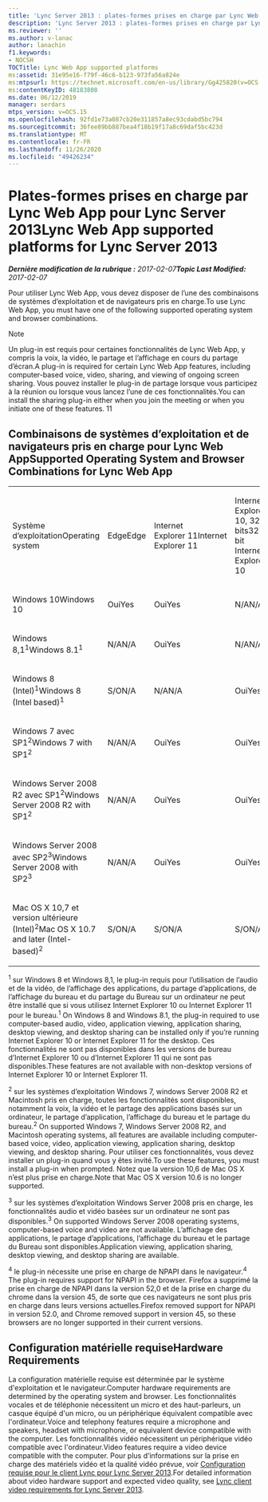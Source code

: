 ```yaml
---
title: 'Lync Server 2013 : plates-formes prises en charge par Lync Web App'
description: 'Lync Server 2013 : plates-formes prises en charge par Lync Web App.'
ms.reviewer: ''
ms.author: v-lanac
author: lanachin
f1.keywords:
- NOCSH
TOCTitle: Lync Web App supported platforms
ms:assetid: 31e95e16-f79f-46c6-b123-973fa56a824e
ms:mtpsurl: https://technet.microsoft.com/en-us/library/Gg425820(v=OCS.15)
ms:contentKeyID: 48183808
ms.date: 06/12/2019
manager: serdars
mtps_version: v=OCS.15
ms.openlocfilehash: 92fd1e73a087cb20e311857a8ec93cdabd5bc794
ms.sourcegitcommit: 36fee89bb887bea4f18b19f17a8c69daf5bc423d
ms.translationtype: MT
ms.contentlocale: fr-FR
ms.lasthandoff: 11/26/2020
ms.locfileid: "49426234"
---
```

# <a name="lync-web-app-supported-platforms-for-lync-server-2013"></a><span data-ttu-id="3b03f-103">Plates-formes prises en charge par Lync Web App pour Lync Server 2013</span><span class="sxs-lookup"><span data-stu-id="3b03f-103">Lync Web App supported platforms for Lync Server 2013</span></span>

<div data-xmlns="http://www.w3.org/1999/xhtml">

<div class="topic" data-xmlns="http://www.w3.org/1999/xhtml" data-msxsl="urn:schemas-microsoft-com:xslt" data-cs="https://msdn.microsoft.com/">

<div data-asp="https://msdn2.microsoft.com/asp">



</div>

<div id="mainSection">

<div id="mainBody"><span data-ttu-id="3b03f-104">

<span> </span></span><span class="sxs-lookup"><span data-stu-id="3b03f-104">

<span> </span></span></span>

<span data-ttu-id="3b03f-105">_**Dernière modification de la rubrique :** 2017-02-07_</span><span class="sxs-lookup"><span data-stu-id="3b03f-105">_**Topic Last Modified:** 2017-02-07_</span></span>

<span data-ttu-id="3b03f-106">Pour utiliser Lync Web App, vous devez disposer de l’une des combinaisons de systèmes d’exploitation et de navigateurs pris en charge.</span><span class="sxs-lookup"><span data-stu-id="3b03f-106">To use Lync Web App, you must have one of the following supported operating system and browser combinations.</span></span>

<div>


> [!NOTE]  
> <span data-ttu-id="3b03f-107">Un plug-in est requis pour certaines fonctionnalités de Lync Web App, y compris la voix, la vidéo, le partage et l’affichage en cours du partage d’écran.</span><span class="sxs-lookup"><span data-stu-id="3b03f-107">A plug-in is required for certain Lync Web App features, including computer-based voice, video, sharing, and viewing of ongoing screen sharing.</span></span> <span data-ttu-id="3b03f-108">Vous pouvez installer le plug-in de partage lorsque vous participez à la réunion ou lorsque vous lancez l’une de ces fonctionnalités.</span><span class="sxs-lookup"><span data-stu-id="3b03f-108">You can install the sharing plug-in either when you join the meeting or when you initiate one of these features.</span></span> <span data-ttu-id="3b03f-109">1</span><span class="sxs-lookup"><span data-stu-id="3b03f-109">1</span></span><BR>



</div>

<div>

## <a name="supported-operating-system-and-browser-combinations-for-lync-web-app"></a><span data-ttu-id="3b03f-110">Combinaisons de systèmes d’exploitation et de navigateurs pris en charge pour Lync Web App</span><span class="sxs-lookup"><span data-stu-id="3b03f-110">Supported Operating System and Browser Combinations for Lync Web App</span></span>


<table style="width:100%;">
<colgroup>
<col style="width: 9%" />
<col style="width: 9%" />
<col style="width: 9%" />
<col style="width: 9%" />
<col style="width: 9%" />
<col style="width: 9%" />
<col style="width: 9%" />
<col style="width: 9%" />
<col style="width: 9%" />
<col style="width: 9%" />
<col style="width: 9%" />
</colgroup>
<tbody>
<tr class="odd">
<td><p><span data-ttu-id="3b03f-111">Système d’exploitation</span><span class="sxs-lookup"><span data-stu-id="3b03f-111">Operating system</span></span></p></td>
<td><p><span data-ttu-id="3b03f-112">Edge</span><span class="sxs-lookup"><span data-stu-id="3b03f-112">Edge</span></span></p></td>
<td><p><span data-ttu-id="3b03f-113">Internet Explorer 11</span><span class="sxs-lookup"><span data-stu-id="3b03f-113">Internet Explorer 11</span></span></p></td>
<td><p><span data-ttu-id="3b03f-114">Internet Explorer 10, 32 bits</span><span class="sxs-lookup"><span data-stu-id="3b03f-114">32-bit Internet Explorer 10</span></span></p></td>
<td><p><span data-ttu-id="3b03f-115">Internet Explorer 10, 64 bits</span><span class="sxs-lookup"><span data-stu-id="3b03f-115">64-bit Internet Explorer 10</span></span></p></td>
<td><p><span data-ttu-id="3b03f-116">32 bits d’Internet Explorer 9</span><span class="sxs-lookup"><span data-stu-id="3b03f-116">32-bit Internet Explorer 9</span></span></p></td>
<td><p><span data-ttu-id="3b03f-117">64 bits d’Internet Explorer 9</span><span class="sxs-lookup"><span data-stu-id="3b03f-117">64-bit Internet Explorer 9</span></span></p></td>
<td><p><span data-ttu-id="3b03f-118">Firefox 32-bit<sup>4</sup></span><span class="sxs-lookup"><span data-stu-id="3b03f-118">Firefox 32-bit<sup>4</sup></span></span></p></td>
<td><p><span data-ttu-id="3b03f-119">Firefox 64-bit<sup>4</sup></span><span class="sxs-lookup"><span data-stu-id="3b03f-119">Firefox 64-bit<sup>4</sup></span></span></p></td>
<td><p><span data-ttu-id="3b03f-120">Safari</span><span class="sxs-lookup"><span data-stu-id="3b03f-120">Safari</span></span></p></td>
<td><p><span data-ttu-id="3b03f-121">Chrome<sup>4</sup></span><span class="sxs-lookup"><span data-stu-id="3b03f-121">Chrome<sup>4</sup></span></span></p></td>
</tr>
<tr class="even">
<td><p><span data-ttu-id="3b03f-122">Windows 10</span><span class="sxs-lookup"><span data-stu-id="3b03f-122">Windows 10</span></span></p></td>
<td><p><span data-ttu-id="3b03f-123">Oui</span><span class="sxs-lookup"><span data-stu-id="3b03f-123">Yes</span></span></p></td>
<td><p><span data-ttu-id="3b03f-124">Oui</span><span class="sxs-lookup"><span data-stu-id="3b03f-124">Yes</span></span></p></td>
<td><p><span data-ttu-id="3b03f-125">N/A</span><span class="sxs-lookup"><span data-stu-id="3b03f-125">N/A</span></span></p></td>
<td><p><span data-ttu-id="3b03f-126">S/O</span><span class="sxs-lookup"><span data-stu-id="3b03f-126">N/A</span></span></p></td>
<td><p><span data-ttu-id="3b03f-127">S/O</span><span class="sxs-lookup"><span data-stu-id="3b03f-127">N/A</span></span></p></td>
<td><p><span data-ttu-id="3b03f-128">N/A</span><span class="sxs-lookup"><span data-stu-id="3b03f-128">N/A</span></span></p></td>
<td><p><span data-ttu-id="3b03f-129">Non</span><span class="sxs-lookup"><span data-stu-id="3b03f-129">No</span></span></p></td>
<td><p><span data-ttu-id="3b03f-130">Non</span><span class="sxs-lookup"><span data-stu-id="3b03f-130">No</span></span></p></td>
<td><p><span data-ttu-id="3b03f-131">N/A</span><span class="sxs-lookup"><span data-stu-id="3b03f-131">N/A</span></span></p></td>
<td><p><span data-ttu-id="3b03f-132">Non</span><span class="sxs-lookup"><span data-stu-id="3b03f-132">No</span></span></p></td>
</tr>
<tr class="odd">
<td><p><span data-ttu-id="3b03f-133">Windows 8,1<sup>1</sup></span><span class="sxs-lookup"><span data-stu-id="3b03f-133">Windows 8.1<sup>1</sup></span></span></p></td>
<td><p><span data-ttu-id="3b03f-134">N/A</span><span class="sxs-lookup"><span data-stu-id="3b03f-134">N/A</span></span></p></td>
<td><p><span data-ttu-id="3b03f-135">Oui</span><span class="sxs-lookup"><span data-stu-id="3b03f-135">Yes</span></span></p></td>
<td><p><span data-ttu-id="3b03f-136">N/A</span><span class="sxs-lookup"><span data-stu-id="3b03f-136">N/A</span></span></p></td>
<td><p><span data-ttu-id="3b03f-137">S/O</span><span class="sxs-lookup"><span data-stu-id="3b03f-137">N/A</span></span></p></td>
<td><p><span data-ttu-id="3b03f-138">S/O</span><span class="sxs-lookup"><span data-stu-id="3b03f-138">N/A</span></span></p></td>
<td><p><span data-ttu-id="3b03f-139">N/A</span><span class="sxs-lookup"><span data-stu-id="3b03f-139">N/A</span></span></p></td>
<td><p><span data-ttu-id="3b03f-140">Non</span><span class="sxs-lookup"><span data-stu-id="3b03f-140">No</span></span></p></td>
<td><p><span data-ttu-id="3b03f-141">Non</span><span class="sxs-lookup"><span data-stu-id="3b03f-141">No</span></span></p></td>
<td><p><span data-ttu-id="3b03f-142">N/A</span><span class="sxs-lookup"><span data-stu-id="3b03f-142">N/A</span></span></p></td>
<td><p><span data-ttu-id="3b03f-143">Non</span><span class="sxs-lookup"><span data-stu-id="3b03f-143">No</span></span></p></td>
</tr>
<tr class="even">
<td><p><span data-ttu-id="3b03f-144">Windows 8 (Intel)<sup>1</sup></span><span class="sxs-lookup"><span data-stu-id="3b03f-144">Windows 8 (Intel based)<sup>1</sup></span></span></p></td>
<td><p><span data-ttu-id="3b03f-145">S/O</span><span class="sxs-lookup"><span data-stu-id="3b03f-145">N/A</span></span></p></td>
<td><p><span data-ttu-id="3b03f-146">N/A</span><span class="sxs-lookup"><span data-stu-id="3b03f-146">N/A</span></span></p></td>
<td><p><span data-ttu-id="3b03f-147">Oui</span><span class="sxs-lookup"><span data-stu-id="3b03f-147">Yes</span></span></p></td>
<td><p><span data-ttu-id="3b03f-148">Oui</span><span class="sxs-lookup"><span data-stu-id="3b03f-148">Yes</span></span></p></td>
<td><p><span data-ttu-id="3b03f-149">N/A</span><span class="sxs-lookup"><span data-stu-id="3b03f-149">N/A</span></span></p></td>
<td><p><span data-ttu-id="3b03f-150">N/A</span><span class="sxs-lookup"><span data-stu-id="3b03f-150">N/A</span></span></p></td>
<td><p><span data-ttu-id="3b03f-151">Non</span><span class="sxs-lookup"><span data-stu-id="3b03f-151">No</span></span></p></td>
<td><p><span data-ttu-id="3b03f-152">Non</span><span class="sxs-lookup"><span data-stu-id="3b03f-152">No</span></span></p></td>
<td><p><span data-ttu-id="3b03f-153">N/A</span><span class="sxs-lookup"><span data-stu-id="3b03f-153">N/A</span></span></p></td>
<td><p><span data-ttu-id="3b03f-154">Non</span><span class="sxs-lookup"><span data-stu-id="3b03f-154">No</span></span></p></td>
</tr>
<tr class="odd">
<td><p><span data-ttu-id="3b03f-155">Windows 7 avec SP1<sup>2</sup></span><span class="sxs-lookup"><span data-stu-id="3b03f-155">Windows 7 with SP1<sup>2</sup></span></span></p></td>
<td><p><span data-ttu-id="3b03f-156">N/A</span><span class="sxs-lookup"><span data-stu-id="3b03f-156">N/A</span></span></p></td>
<td><p><span data-ttu-id="3b03f-157">Oui</span><span class="sxs-lookup"><span data-stu-id="3b03f-157">Yes</span></span></p></td>
<td><p><span data-ttu-id="3b03f-158">Oui</span><span class="sxs-lookup"><span data-stu-id="3b03f-158">Yes</span></span></p></td>
<td><p><span data-ttu-id="3b03f-159">Oui</span><span class="sxs-lookup"><span data-stu-id="3b03f-159">Yes</span></span></p></td>
<td><p><span data-ttu-id="3b03f-160">Oui</span><span class="sxs-lookup"><span data-stu-id="3b03f-160">Yes</span></span></p></td>
<td><p><span data-ttu-id="3b03f-161">Oui</span><span class="sxs-lookup"><span data-stu-id="3b03f-161">Yes</span></span></p></td>
<td><p><span data-ttu-id="3b03f-162">Non</span><span class="sxs-lookup"><span data-stu-id="3b03f-162">No</span></span></p></td>
<td><p><span data-ttu-id="3b03f-163">Non</span><span class="sxs-lookup"><span data-stu-id="3b03f-163">No</span></span></p></td>
<td><p><span data-ttu-id="3b03f-164">N/A</span><span class="sxs-lookup"><span data-stu-id="3b03f-164">N/A</span></span></p></td>
<td><p><span data-ttu-id="3b03f-165">Non</span><span class="sxs-lookup"><span data-stu-id="3b03f-165">No</span></span></p></td>
</tr>
<tr class="even">
<td><p><span data-ttu-id="3b03f-166">Windows Server 2008 R2 avec SP1<sup>2</sup></span><span class="sxs-lookup"><span data-stu-id="3b03f-166">Windows Server 2008 R2 with SP1<sup>2</sup></span></span></p></td>
<td><p><span data-ttu-id="3b03f-167">N/A</span><span class="sxs-lookup"><span data-stu-id="3b03f-167">N/A</span></span></p></td>
<td><p><span data-ttu-id="3b03f-168">Oui</span><span class="sxs-lookup"><span data-stu-id="3b03f-168">Yes</span></span></p></td>
<td><p><span data-ttu-id="3b03f-169">Oui</span><span class="sxs-lookup"><span data-stu-id="3b03f-169">Yes</span></span></p></td>
<td><p><span data-ttu-id="3b03f-170">Oui</span><span class="sxs-lookup"><span data-stu-id="3b03f-170">Yes</span></span></p></td>
<td><p><span data-ttu-id="3b03f-171">Oui</span><span class="sxs-lookup"><span data-stu-id="3b03f-171">Yes</span></span></p></td>
<td><p><span data-ttu-id="3b03f-172">Oui</span><span class="sxs-lookup"><span data-stu-id="3b03f-172">Yes</span></span></p></td>
<td><p><span data-ttu-id="3b03f-173">Non</span><span class="sxs-lookup"><span data-stu-id="3b03f-173">No</span></span></p></td>
<td><p><span data-ttu-id="3b03f-174">Non</span><span class="sxs-lookup"><span data-stu-id="3b03f-174">No</span></span></p></td>
<td><p><span data-ttu-id="3b03f-175">N/A</span><span class="sxs-lookup"><span data-stu-id="3b03f-175">N/A</span></span></p></td>
<td><p><span data-ttu-id="3b03f-176">Non</span><span class="sxs-lookup"><span data-stu-id="3b03f-176">No</span></span></p></td>
</tr>
<tr class="odd">
<td><p><span data-ttu-id="3b03f-177">Windows Server 2008 avec SP2<sup>3</sup></span><span class="sxs-lookup"><span data-stu-id="3b03f-177">Windows Server 2008 with SP2<sup>3</sup></span></span></p></td>
<td><p><span data-ttu-id="3b03f-178">N/A</span><span class="sxs-lookup"><span data-stu-id="3b03f-178">N/A</span></span></p></td>
<td><p><span data-ttu-id="3b03f-179">Oui</span><span class="sxs-lookup"><span data-stu-id="3b03f-179">Yes</span></span></p></td>
<td><p><span data-ttu-id="3b03f-180">Oui</span><span class="sxs-lookup"><span data-stu-id="3b03f-180">Yes</span></span></p></td>
<td><p><span data-ttu-id="3b03f-181">Non</span><span class="sxs-lookup"><span data-stu-id="3b03f-181">No</span></span></p></td>
<td><p><span data-ttu-id="3b03f-182">Oui</span><span class="sxs-lookup"><span data-stu-id="3b03f-182">Yes</span></span></p></td>
<td><p><span data-ttu-id="3b03f-183">Non</span><span class="sxs-lookup"><span data-stu-id="3b03f-183">No</span></span></p></td>
<td><p><span data-ttu-id="3b03f-184">Non</span><span class="sxs-lookup"><span data-stu-id="3b03f-184">No</span></span></p></td>
<td><p><span data-ttu-id="3b03f-185">Non</span><span class="sxs-lookup"><span data-stu-id="3b03f-185">No</span></span></p></td>
<td><p><span data-ttu-id="3b03f-186">N/A</span><span class="sxs-lookup"><span data-stu-id="3b03f-186">N/A</span></span></p></td>
<td><p><span data-ttu-id="3b03f-187">Non</span><span class="sxs-lookup"><span data-stu-id="3b03f-187">No</span></span></p></td>
</tr>
<tr class="even">
<td><p><span data-ttu-id="3b03f-188">Mac OS X 10,7 et version ultérieure (Intel)<sup>2</sup></span><span class="sxs-lookup"><span data-stu-id="3b03f-188">Mac OS X 10.7 and later (Intel-based)<sup>2</sup></span></span></p></td>
<td><p><span data-ttu-id="3b03f-189">S/O</span><span class="sxs-lookup"><span data-stu-id="3b03f-189">N/A</span></span></p></td>
<td><p><span data-ttu-id="3b03f-190">S/O</span><span class="sxs-lookup"><span data-stu-id="3b03f-190">N/A</span></span></p></td>
<td><p><span data-ttu-id="3b03f-191">S/O</span><span class="sxs-lookup"><span data-stu-id="3b03f-191">N/A</span></span></p></td>
<td><p><span data-ttu-id="3b03f-192">S/O</span><span class="sxs-lookup"><span data-stu-id="3b03f-192">N/A</span></span></p></td>
<td><p><span data-ttu-id="3b03f-193">S/O</span><span class="sxs-lookup"><span data-stu-id="3b03f-193">N/A</span></span></p></td>
<td><p><span data-ttu-id="3b03f-194">N/A</span><span class="sxs-lookup"><span data-stu-id="3b03f-194">N/A</span></span></p></td>
<td><p><span data-ttu-id="3b03f-195">Non</span><span class="sxs-lookup"><span data-stu-id="3b03f-195">No</span></span></p></td>
<td><p><span data-ttu-id="3b03f-196">Non</span><span class="sxs-lookup"><span data-stu-id="3b03f-196">No</span></span></p></td>
<td><p><span data-ttu-id="3b03f-197">Oui</span><span class="sxs-lookup"><span data-stu-id="3b03f-197">Yes</span></span></p></td>
<td><p><span data-ttu-id="3b03f-198">Non</span><span class="sxs-lookup"><span data-stu-id="3b03f-198">No</span></span></p></td>
</tr>
</tbody>
</table>


<span data-ttu-id="3b03f-199"><sup>1</sup> sur Windows 8 et Windows 8,1, le plug-in requis pour l’utilisation de l’audio et de la vidéo, de l’affichage des applications, du partage d’applications, de l’affichage du bureau et du partage du Bureau sur un ordinateur ne peut être installé que si vous utilisez Internet Explorer 10 ou Internet Explorer 11 pour le bureau.</span><span class="sxs-lookup"><span data-stu-id="3b03f-199"><sup>1</sup> On Windows 8 and Windows 8.1, the plug-in required to use computer-based audio, video, application viewing, application sharing, desktop viewing, and desktop sharing can be installed only if you’re running Internet Explorer 10 or Internet Explorer 11 for the desktop.</span></span> <span data-ttu-id="3b03f-200">Ces fonctionnalités ne sont pas disponibles dans les versions de bureau d’Internet Explorer 10 ou d’Internet Explorer 11 qui ne sont pas disponibles.</span><span class="sxs-lookup"><span data-stu-id="3b03f-200">These features are not available with non-desktop versions of Internet Explorer 10 or Internet Explorer 11.</span></span>

<span data-ttu-id="3b03f-201"><sup>2</sup> sur les systèmes d’exploitation Windows 7, windows Server 2008 R2 et Macintosh pris en charge, toutes les fonctionnalités sont disponibles, notamment la voix, la vidéo et le partage des applications basés sur un ordinateur, le partage d’application, l’affichage du bureau et le partage du bureau.</span><span class="sxs-lookup"><span data-stu-id="3b03f-201"><sup>2</sup> On supported Windows 7, Windows Server 2008 R2, and Macintosh operating systems, all features are available including computer-based voice, video, application viewing, application sharing, desktop viewing, and desktop sharing.</span></span> <span data-ttu-id="3b03f-202">Pour utiliser ces fonctionnalités, vous devez installer un plug-in quand vous y êtes invité.</span><span class="sxs-lookup"><span data-stu-id="3b03f-202">To use these features, you must install a plug-in when prompted.</span></span> <span data-ttu-id="3b03f-203">Notez que la version 10,6 de Mac OS X n’est plus prise en charge.</span><span class="sxs-lookup"><span data-stu-id="3b03f-203">Note that Mac OS X version 10.6 is no longer supported.</span></span>

<span data-ttu-id="3b03f-204"><sup>3</sup> sur les systèmes d’exploitation Windows Server 2008 pris en charge, les fonctionnalités audio et vidéo basées sur un ordinateur ne sont pas disponibles.</span><span class="sxs-lookup"><span data-stu-id="3b03f-204"><sup>3</sup> On supported Windows Server 2008 operating systems, computer-based voice and video are not available.</span></span> <span data-ttu-id="3b03f-205">L’affichage des applications, le partage d’applications, l’affichage du bureau et le partage du Bureau sont disponibles.</span><span class="sxs-lookup"><span data-stu-id="3b03f-205">Application viewing, application sharing, desktop viewing, and desktop sharing are available.</span></span>

<span data-ttu-id="3b03f-206"><sup>4</sup>  le plug-in nécessite une prise en charge de NPAPI dans le navigateur.</span><span class="sxs-lookup"><span data-stu-id="3b03f-206"><sup>4</sup>  The plug-in requires support for NPAPI in the browser.</span></span> <span data-ttu-id="3b03f-207">Firefox a supprimé la prise en charge de NPAPI dans la version 52,0 et de la prise en charge du chrome dans la version 45, de sorte que ces navigateurs ne sont plus pris en charge dans leurs versions actuelles.</span><span class="sxs-lookup"><span data-stu-id="3b03f-207">Firefox removed support for NPAPI in version 52.0, and Chrome removed support in version 45, so these browsers are no longer supported in their current versions.</span></span>

</div>

<div>

## <a name="hardware-requirements"></a><span data-ttu-id="3b03f-208">Configuration matérielle requise</span><span class="sxs-lookup"><span data-stu-id="3b03f-208">Hardware Requirements</span></span>

<span data-ttu-id="3b03f-209">La configuration matérielle requise est déterminée par le système d'exploitation et le navigateur.</span><span class="sxs-lookup"><span data-stu-id="3b03f-209">Computer hardware requirements are determined by the operating system and browser.</span></span> <span data-ttu-id="3b03f-210">Les fonctionnalités vocales et de téléphonie nécessitent un micro et des haut-parleurs, un casque équipé d'un micro, ou un périphérique équivalent compatible avec l'ordinateur.</span><span class="sxs-lookup"><span data-stu-id="3b03f-210">Voice and telephony features require a microphone and speakers, headset with microphone, or equivalent device compatible with the computer.</span></span> <span data-ttu-id="3b03f-211">Les fonctionnalités vidéo nécessitent un périphérique vidéo compatible avec l'ordinateur.</span><span class="sxs-lookup"><span data-stu-id="3b03f-211">Video features require a video device compatible with the computer.</span></span> <span data-ttu-id="3b03f-212">Pour plus d’informations sur la prise en charge des matériels vidéo et la qualité vidéo prévue, voir [Configuration requise pour le client Lync pour Lync Server 2013](lync-server-2013-lync-client-video-requirements.md).</span><span class="sxs-lookup"><span data-stu-id="3b03f-212">For detailed information about video hardware support and expected video quality, see [Lync client video requirements for Lync Server 2013](lync-server-2013-lync-client-video-requirements.md).</span></span>

<span data-ttu-id="3b03f-213"></div>

</div>

<span> </span>

</div>

</div>

</span><span class="sxs-lookup"><span data-stu-id="3b03f-213"></div>

</div>

<span> </span>

</div>

</div>

</span></span></div>

